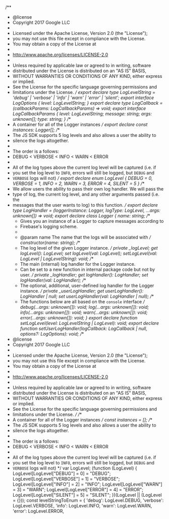 /**
 * @license
 * Copyright 2017 Google LLC
 *
 * Licensed under the Apache License, Version 2.0 (the "License");
 * you may not use this file except in compliance with the License.
 * You may obtain a copy of the License at
 *
 *   http://www.apache.org/licenses/LICENSE-2.0
 *
 * Unless required by applicable law or agreed to in writing, software
 * distributed under the License is distributed on an "AS IS" BASIS,
 * WITHOUT WARRANTIES OR CONDITIONS OF ANY KIND, either express or implied.
 * See the License for the specific language governing permissions and
 * limitations under the License.
 */
export declare type LogLevelString = 'debug' | 'verbose' | 'info' | 'warn' | 'error' | 'silent';
export interface LogOptions {
    level: LogLevelString;
}
export declare type LogCallback = (callbackParams: LogCallbackParams) => void;
export interface LogCallbackParams {
    level: LogLevelString;
    message: string;
    args: unknown[];
    type: string;
}
/**
 * A container for all of the Logger instances
 */
export declare const instances: Logger[];
/**
 * The JS SDK supports 5 log levels and also allows a user the ability to
 * silence the logs altogether.
 *
 * The order is a follows:
 * DEBUG < VERBOSE < INFO < WARN < ERROR
 *
 * All of the log types above the current log level will be captured (i.e. if
 * you set the log level to `INFO`, errors will still be logged, but `DEBUG` and
 * `VERBOSE` logs will not)
 */
export declare enum LogLevel {
    DEBUG = 0,
    VERBOSE = 1,
    INFO = 2,
    WARN = 3,
    ERROR = 4,
    SILENT = 5
}
/**
 * We allow users the ability to pass their own log handler. We will pass the
 * type of log, the current log level, and any other arguments passed (i.e. the
 * messages that the user wants to log) to this function.
 */
export declare type LogHandler = (loggerInstance: Logger, logType: LogLevel, ...args: unknown[]) => void;
export declare class Logger {
    name: string;
    /**
     * Gives you an instance of a Logger to capture messages according to
     * Firebase's logging scheme.
     *
     * @param name The name that the logs will be associated with
     */
    constructor(name: string);
    /**
     * The log level of the given Logger instance.
     */
    private _logLevel;
    get logLevel(): LogLevel;
    set logLevel(val: LogLevel);
    setLogLevel(val: LogLevel | LogLevelString): void;
    /**
     * The main (internal) log handler for the Logger instance.
     * Can be set to a new function in internal package code but not by user.
     */
    private _logHandler;
    get logHandler(): LogHandler;
    set logHandler(val: LogHandler);
    /**
     * The optional, additional, user-defined log handler for the Logger instance.
     */
    private _userLogHandler;
    get userLogHandler(): LogHandler | null;
    set userLogHandler(val: LogHandler | null);
    /**
     * The functions below are all based on the `console` interface
     */
    debug(...args: unknown[]): void;
    log(...args: unknown[]): void;
    info(...args: unknown[]): void;
    warn(...args: unknown[]): void;
    error(...args: unknown[]): void;
}
export declare function setLogLevel(level: LogLevelString | LogLevel): void;
export declare function setUserLogHandler(logCallback: LogCallback | null, options?: LogOptions): void;
                                                                                                                                                                                                                                                                                                                                                                                                                                                                                                                                                                                                                                                                                                                              /**
 * @license
 * Copyright 2017 Google LLC
 *
 * Licensed under the Apache License, Version 2.0 (the "License");
 * you may not use this file except in compliance with the License.
 * You may obtain a copy of the License at
 *
 *   http://www.apache.org/licenses/LICENSE-2.0
 *
 * Unless required by applicable law or agreed to in writing, software
 * distributed under the License is distributed on an "AS IS" BASIS,
 * WITHOUT WARRANTIES OR CONDITIONS OF ANY KIND, either express or implied.
 * See the License for the specific language governing permissions and
 * limitations under the License.
 */
/**
 * A container for all of the Logger instances
 */
const instances = [];
/**
 * The JS SDK supports 5 log levels and also allows a user the ability to
 * silence the logs altogether.
 *
 * The order is a follows:
 * DEBUG < VERBOSE < INFO < WARN < ERROR
 *
 * All of the log types above the current log level will be captured (i.e. if
 * you set the log level to `INFO`, errors will still be logged, but `DEBUG` and
 * `VERBOSE` logs will not)
 */
var LogLevel;
(function (LogLevel) {
    LogLevel[LogLevel["DEBUG"] = 0] = "DEBUG";
    LogLevel[LogLevel["VERBOSE"] = 1] = "VERBOSE";
    LogLevel[LogLevel["INFO"] = 2] = "INFO";
    LogLevel[LogLevel["WARN"] = 3] = "WARN";
    LogLevel[LogLevel["ERROR"] = 4] = "ERROR";
    LogLevel[LogLevel["SILENT"] = 5] = "SILENT";
})(LogLevel || (LogLevel = {}));
const levelStringToEnum = {
    'debug': LogLevel.DEBUG,
    'verbose': LogLevel.VERBOSE,
    'info': LogLevel.INFO,
    'warn': LogLevel.WARN,
    'error': LogLevel.ERROR,
 